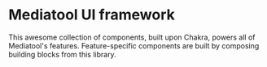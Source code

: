 # Mediatool UI framework
This awesome collection of components, built upon Chakra, powers all of Mediatool's features.
Feature-specific components are built by composing building blocks from this library.